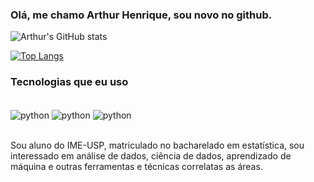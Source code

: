 ### Olá, me chamo Arthur Henrique, sou novo no github.

![Arthur's GitHub stats](https://github-readme-stats.vercel.app/api?username=arthuraraujo0&theme=github_dark&show_icons=true)

[![Top Langs](https://github-readme-stats.vercel.app/api/top-langs/?username=arthuraraujo0&theme=dark&show)](https://github.com/arthuraraujo0/github-readme-stats)


### Tecnologias que eu uso

<div style = "display: inline_block"><br/>
<img align = "center" alt = "python" src = https://img.shields.io/badge/Python-14354C?style=for-the-badge&logo=python&logoColor=white/>
<img align = "center" alt = "python" src = https://img.shields.io/badge/RStudio-75AADB?style=for-the-badge&logo=RStudio&logoColor=white/>
<img align = "center" alt = "python" src = https://img.shields.io/badge/MySQL-005C84?style=for-the-badge&logo=mysql&logoColor=white/>

</div><br/>

Sou aluno do IME-USP, matriculado no bacharelado em estatística, sou interessado em análise de dados, ciência de dados, aprendizado de máquina e outras ferramentas e técnicas correlatas as áreas.



